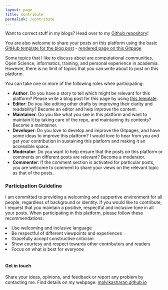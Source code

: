 ```yaml
---
layout: page
title: Contribute
permalink: /contribute
---
```


<div class="row justify-content-between">
<div class="col-md-8 pr-5">

<p>Want to correct stuff in my blogs? Head over to my <a href="https://github.com/malvikasharan/blogs/tree/gh-pages/_posts">Github repository</a>!</p>

<p>You are also welcome to share your posts on this platform using the basic <a href="https://raw.githubusercontent.com/malvikasharan/blogs/gh-pages/_pages/template.md">GitHub template for the blog post</a> - <a href="{{ site.baseurl }}/template">rendered page on this Gitpage</a></p>

<p>Some topics that I like to discuss about are computational communities, Open Science, informatics, training, and personal experience in academia. However, there is no limit of topics that you can write about to post on this platform.</p>

<p>You can take one or more of the following roles when participating:</p>

<ul>
<li><b>Author</b>: Do you have a story to tell which might be relevant for this platform? Please write a blog post for this page by using <a href="https://raw.githubusercontent.com/malvikasharan/blogs/gh-pages/_pages/template.md">this template</a>.</li>
<li><b>Editor</b>: Do you like editing other drafts by improving their clarity and readability? Become an editor and help improve the content.</li>
<li><b>Maintainer</b>: Do you like what you see in this platform and want to maintain it by taking care of the repo, and maintaining its contents? Become a maintainer.</li>
<li><b>Developer</b>: Do you love to develop and improve the Gitpages, and have some ideas to improve this platform? I would love to hear from you and get your contribution in sustaining this platform and making it an accessible space.</li>
<li><b>Moderator</b>: Do you want to help ensure that the posts on this platform or comments on different posts are relevant? Become a moderator.</li>
<li><b>Commenter</b>: If the comment section is activated for particular posts, you are welcome to comment to share your views on the relevant topic as that of the posts.</li>
</ul>

<h3>Participation Guideline</h3>

<p>I am committed to providing a welcoming and supportive environment for all people, regardless of background or identity. If you would like to contribute, I request that you maintain a positive, respectful and inclusive tone in all your posts. When participating in this platform, please follow these recommendations:</p>

<li>Use welcoming and inclusive language</li>
<li>Be respectful of different viewpoints and experiences</li>
<li>Gracefully accept constructive criticism</li>
<li>Show courtesy and respect towards other contributors and readers</li>
<li>Focus on what is best for everyone</li>
<br>
<h4>Get in touch</h4>

<p>Share your ideas, opinions, and feedback or report any problem by contacting me. Find details on my webpage: <a href="https://malvikasharan.github.io/">malvikasharan.github.io</a><p>
